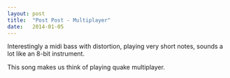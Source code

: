 ```yaml
---
layout: post
title:  "Post Post - Multiplayer"
date:   2014-01-05
---
```


Interestingly a midi bass with distortion, playing very short notes, sounds a lot like an 8-bit instrument.

<script type="text/javascript">
  var filename = "Post Post - Nostalgia - 05 - Multiplayer.mp3";
  var path = "{{ "/music/" | prepend: site.baseurl }}" + filename;
</script>

<script type="text/javascript">
  document.write('<audio src="' + path + '" preload="auto"></audio>');
  document.write('<a href="' + path + '" download="' + filename + '">download</a>');
</script>

This song makes us think of playing quake multiplayer.
